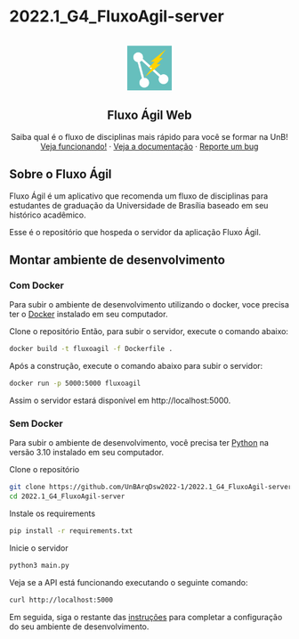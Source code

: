 # 2022.1_G4_FluxoAgil-server

<br />
<div align="center">
  <a href="#">
    <img src="docs/logo.png" alt="Logo" width="80" height="80">
  </a>

  <h2 align="center">Fluxo Ágil Web</h2>

  <p align="center">
    Saiba qual é o fluxo de disciplinas mais rápido para você se formar na UnB!
    <br />
    <a href="#">Veja funcionando!</a>
    ·
    <a href="fluxoagil.herokuapp.com">Veja a documentação</a>
    ·
    <a href="https://github.com/UnBArqDsw2022-1/2022.1_G4_FluxoAgil-web/issues/new/">
      Reporte um bug</a>
  </p>
</div>

## Sobre o Fluxo Ágil

Fluxo Ágil é um aplicativo que recomenda um fluxo de disciplinas 
para estudantes de graduação da Universidade de Brasília baseado
em seu histórico acadêmico.

Esse é o repositório que hospeda o servidor da aplicação Fluxo Ágil.

## Montar ambiente de desenvolvimento

### Com Docker

Para subir o ambiente de desenvolvimento utilizando o docker, voce precisa ter o [Docker](https://www.docker.com/) instalado em seu computador.

Clone o repositório
Então, para subir o servidor, execute o comando abaixo:

```sh
docker build -t fluxoagil -f Dockerfile .
```

Após a construção, execute o comando abaixo para subir o servidor:

```sh
docker run -p 5000:5000 fluxoagil
```

Assim o servidor estará disponível em http://localhost:5000.

### Sem Docker

Para subir o ambiente de desenvolvimento, você precisa ter
[Python](https://www.python.org/) na versão 3.10 instalado
em seu computador.

Clone o repositório

```sh
git clone https://github.com/UnBArqDsw2022-1/2022.1_G4_FluxoAgil-server
cd 2022.1_G4_FluxoAgil-server
```

Instale os requirements

```sh
pip install -r requirements.txt
```

Inicie o servidor

```sh
python3 main.py
```

Veja se a API está funcionando executando o seguinte comando:

```sh
curl http://localhost:5000
```

Em seguida, siga o restante das [instruções](docs/setup.md) para completar a
configuração do seu ambiente de desenvolvimento.